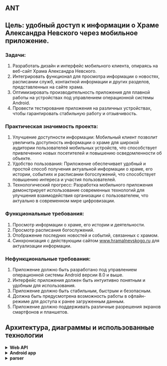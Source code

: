 ANT
-

## Цель: удобный доступ к информации о Храме Александра Невского через мобильное приложение.

### Задачи:
1) Разработать дизайн и интерфейс мобильного клиента, опираясь на веб-сайт Храма Александра Невского.
2) Интегрировать функционал для просмотра информации о новостях, расписании служб, контактной информации и других разделов, представленных на сайте храма.
3) Оптимизировать производительность приложения для плавной работы на устройствах под управлением операционной системы Android.
4) Провести тестирование приложения на различных устройствах, чтобы гарантировать стабильную работу и отзывчивость.

### Практическая значимость проекта:
1) Улучшение доступности информации: Мобильный клиент позволит увеличить доступность информации о храме для широкой аудитории пользователей мобильных устройств, что способствует привлечению новых посетителей и повышению осведомленности об объекте.
2) Удобство пользования: Приложение обеспечивает удобный и простой способ получения актуальной информации о храме, его истории, событиях и расписании богослужений, что способствует повышению интереса и участия пользователей.
3) Технологический прогресс: Разработка мобильного приложения демонстрирует использование современных технологий для улучшения взаимодействия организации с пользователем, что актуально в современном мире цифровизации.

### Функциональные требования:
1) Просмотр информации о храме, его истории и деятельности.
2) Просмотр расписания богослужений.
3) Отображение последних новостей и событий, связанных с храмом.
4) Синхронизация с действующим сайтом www.hramalnevskogo.ru для актуализации информации.

### Нефункциональные требования:
1) Приложение должно быть разработано под управлением операционной системы Android версии 8.0 и выше.
2) Интерфейс приложения должен быть интуитивно понятным и удобным для использования.
3) Приложение должно быть стабильным, быстрым и безопасным.
4) Должна быть предусмотрена возможность работы в офлайн-режиме для доступа к ранее загруженным данным.
5) Приложение должно поддерживать различные разрешения экранов смартфонов и планшетов.

Архитектура, диаграммы и использованные технологии
-

<details><summary><b>Web API</b></summary>

### Диаграмма классов

![image](https://github.com/FredNekrasov/ANT/blob/master/diagrams/images/WebApi.jpg)

Она состоит из классической трехслойной архитектуры:
1) data access layer(DAL) в основном отвечает за взаимодействие с базами данных, обеспечивает удобный, безопасный доступ к данным для других слоев.
2) business logic layer(BLL) управляет бизнес-правилами и логикой приложения. Он обеспечивает: валидацию входных данных перед их использованием/сохранением, обработку транзакций и логику принятия решений.
3) presentation layer(PL) отвечает за взаимодействие с клиентами. Данный слой обрабатывает запросы от клиента, отправляет их в бизнес-логику, получает ответы и передает их клиенту.

Использованные технологии:
-

- язык программирования - C#, .NET 8.
- ASP.NET Core расширяет .NET инструментами и библиотеками, специально предназначенными для создания веб-приложений.
- Microsoft.Extensions.DependencyInjection - DI framework для .NET.
- EntityFrameworkCore - framework для взаимодействия с базой данных.

</details>

<details><summary><b>Android app</b></summary>

### Упрощенная диаграмма классов

![image](https://github.com/FredNekrasov/ANT/blob/master/diagrams/images/AndroidApp.jpg)

-

Использованные технологии:
-

- язык программирования - kotlin v2.1.0.
- jetpack compose (v1.7.6) - рекомендуемый Андроидом, современный набор инструментов для создания нативного интерфейса.
- koin - мультиплатформенный, легковесный DI framework для kotlin.
- sqlDelight - мультиплатформенная библиотека для взаимодействия с sqlite.
- kotlinx-serialization-json - мультиплатформенная библиотека для преобразования kotlin классов в json и наоборот.
- kotlinx-coroutines - библиотека для работы с корутинами.
- ktor-client - мультиплатформенный асинхронный http клиент, который позволяет совершать запросы и обрабатывать ответы.
- androidx-navigation-compose - для навигации между экранами внутри приложения.
- coil - библиотека загрузки изображений.

</details>

<details><summary><b>parser</b></summary>

### Диаграмма пакетов

![image](https://github.com/FredNekrasov/ANT/blob/master/diagrams/images/Parser.jpg)

-

Использованные технологии:
-

- язык программирования - java, jdk 21.
- Dagger - compile-time DI framework.
- jsoup - библиотека для извлечения данных из html.
- gson - библиотека для преобразования объектов java в их json представление и наоборот.
- gradle - система автоматической сборки.

</details>
